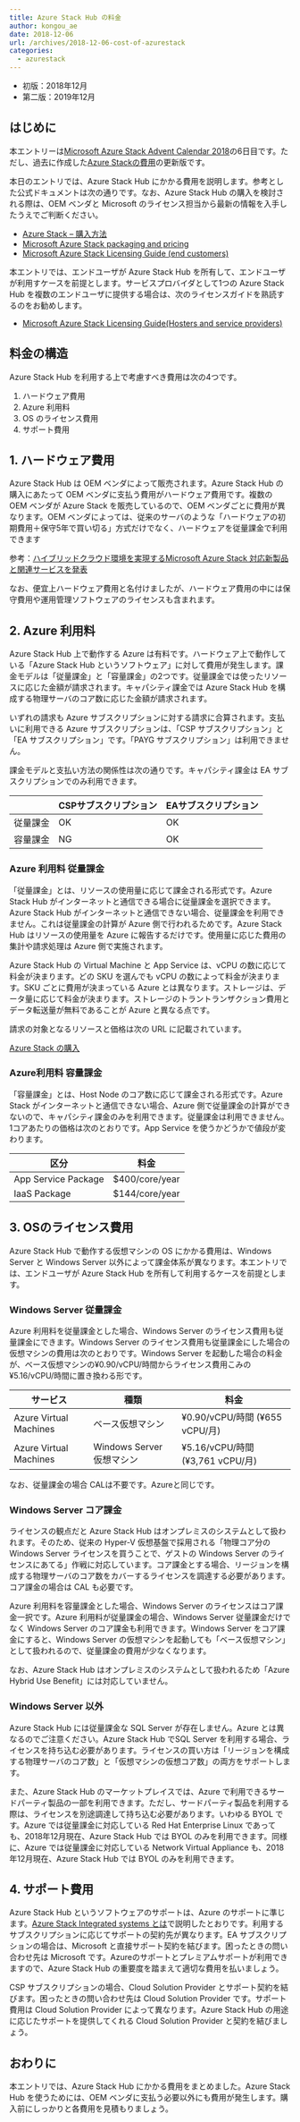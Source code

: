 ```yaml
---
title: Azure Stack Hub の料金
author: kongou_ae
date: 2018-12-06
url: /archives/2018-12-06-cost-of-azurestack
categories:
  - azurestack
---
```


- 初版：2018年12月
- 第二版：2019年12月

## はじめに

本エントリーは[Microsoft Azure Stack Advent Calendar 2018](https://qiita.com/advent-calendar/2018/azure-stack)の6日目です。ただし、過去に作成した[Azure Stackの費用](https://aimless.jp/blog/archives/2018-07-02-price-of-azure-stack/)の更新版です。

本日のエントリでは、Azure Stack Hub にかかる費用を説明します。参考とした公式ドキュメントは次の通りです。なお、Azure Stack Hub の購入を検討される際は、OEM ベンダと Microsoft のライセンス担当から最新の情報を入手したうえでご判断ください。

- [Azure Stack – 購入方法](https://azure.microsoft.com/ja-jp/overview/azure-stack/how-to-buy/)
- [Microsoft Azure Stack packaging and pricing](https://azure.microsoft.com/mediahandler/files/resourcefiles/5bc3f30c-cd57-4513-989e-056325eb95e1/Azure-Stack-packaging-and-pricing-datasheet.pdf)
- [Microsoft Azure Stack Licensing Guide (end customers)](http://download.microsoft.com/download/0/3/3/0335BD20-D718-4548-B730-AF703D78927E/Microsoft_Azure_Stack_Licensing_Guide_End_Customers_EN_US.pdf)

本エントリでは、エンドユーザが Azure Stack Hub を所有して、エンドユーザが利用すケースを前提とします。サービスプロバイダとして1つの Azure Stack Hub を複数のエンドユーザに提供する場合は、次のライセンスガイドを熟読するのをお勧めします。

- [Microsoft Azure Stack Licensing Guide(Hosters and service providers)](https://www.licensingschool.co.uk/wp-content/uploads/2018/02/Microsoft_Azure_Stack_Licensing_Guide_Hosters_EN_US-August-2017.pdf)

## 料金の構造

Azure Stack Hub を利用する上で考慮すべき費用は次の4つです。

1. ハードウェア費用
1. Azure 利用料
1. OS のライセンス費用
1. サポート費用

## 1. ハードウェア費用

Azure Stack Hub は OEM ベンダによって販売されます。Azure Stack Hub の購入にあたって OEM ベンダに支払う費用がハードウェア費用です。複数の OEM ベンダが Azure Stack を販売しているので、OEM ベンダごとに費用が異なります。OEM ベンダによっては、従来のサーバのような「ハードウェアの初期費用＋保守5年で買い切る」方式だけでなく、ハードウェアを従量課金で利用できます

参考：[ハイブリッドクラウド環境を実現するMicrosoft Azure Stack 対応新製品と関連サービスを発表](https://www.hpe.com/jp/ja/japan/newsroom/press-release/2018/062801.html)

なお、便宜上ハードウェア費用と名付けましたが、ハードウェア費用の中には保守費用や運用管理ソフトウェアのライセンスも含まれます。

## 2. Azure 利用料

Azure Stack Hub 上で動作する Azure は有料です。ハードウェア上で動作している「Azure Stack Hub というソフトウェア」に対して費用が発生します。課金モデルは「従量課金」と「容量課金」の2つです。従量課金では使ったリソースに応じた金額が請求されます。キャパシティ課金では Azure Stack Hub を構成する物理サーバのコア数に応じた金額が請求されます。

いずれの請求も Azure サブスクリプションに対する請求に合算されます。支払いに利用できる Azure サブスクリプションは、「CSP サブスクリプション」と「EA サブスクリプション」です。「PAYG サブスクリプション」は利用できません。

課金モデルと支払い方法の関係性は次の通りです。キャパシティ課金は EA サブスクリプションでのみ利用できます。

|                |CSPサブスクリプション|EAサブスクリプション|
|----------------|-------------------|-------------------|
|従量課金         |OK                 |OK                 |
|容量課金         |NG                 |OK                 |

### Azure 利用料 従量課金

「従量課金」とは、リソースの使用量に応じて課金される形式です。Azure Stack Hub がインターネットと通信できる場合に従量課金を選択できます。Azure Stack Hub がインターネットと通信できない場合、従量課金を利用できません。これは従量課金の計算が Azure 側で行われるためです。Azure Stack Hub はリソースの使用量を Azure に報告するだけです。使用量に応じた費用の集計や請求処理は Azure 側で実施されます。

Azure Stack Hub の Virtual Machine と App Service は、vCPU の数に応じて料金が決まります。どの SKU を選んでも vCPU の数によって料金が決まります。SKU ごとに費用が決まっている Azure とは異なります。ストレージは、データ量に応じて料金が決まります。ストレージのトラントランザクション費用とデータ転送量が無料であることが Azure と異なる点です。

請求の対象となるリソースと価格は次の URL に記載されています。

[Azure Stack の購入](https://azure.microsoft.com/ja-jp/overview/azure-stack/how-to-buy/)


### Azure利用料 容量課金

「容量課金」とは、Host Node のコア数に応じて課金される形式です。Azure Stack がインターネットと通信できない場合、Azure 側で従量課金の計算ができないので、キャパシティ課金のみを利用できます。従量課金は利用できません。1コアあたりの価格は次のとおりです。App Service を使うかどうかで値段が変わります。

|区分               | 料金            |
|-------------------|----------------|
|App Service Package | $400/core/year |
|IaaS Package        | $144/core/year |

## 3. OSのライセンス費用

Azure Stack Hub で動作する仮想マシンの OS にかかる費用は、Windows Server と Windows Server 以外によって課金体系が異なります。本エントリでは、エンドユーザが Azure Stack Hub を所有して利用するケースを前提とします。

### Windows Server 従量課金

Azure 利用料を従量課金とした場合、Windows Server のライセンス費用も従量課金にできます。Windows Server のライセンス費用も従量課金にした場合の仮想マシンの費用は次のとおりです。Windows Server を起動した場合の料金が、ベース仮想マシンの¥0.90/vCPU/時間からライセンス費用こみの ¥5.16/vCPU/時間に置き換わる形です。

|サービス                        | 種類                         |料金               |
|-------------------------------|------------------------------|------------------|
|Azure Virtual Machines         |ベース仮想マシン	              |¥0.90/vCPU/時間 (¥655 vCPU/月) |
|Azure Virtual Machines         |Windows Server 仮想マシン    	 |¥5.16/vCPU/時間 (¥3,761 vCPU/月) |

なお、従量課金の場合 CALは不要です。Azureと同じです。

### Windows Server コア課金

ライセンスの観点だと Azure Stack Hub はオンプレミスのシステムとして扱われます。そのため、従来の Hyper-V 仮想基盤で採用される「物理コア分の Windows Server ライセンスを買うことで、ゲストの Windows Server のライセンスにあてる」作戦に対応しています。コア課金とする場合、リージョンを構成する物理サーバのコア数をカバーするライセンスを調達する必要があります。コア課金の場合は CAL も必要です。

Azure 利用料を容量課金とした場合、Windows Server のライセンスはコア課金一択です。Azure 利用料が従量課金の場合、Windows Server 従量課金だけでなく Windows Server のコア課金も利用できます。Windows Server をコア課金にすると、Windows Server の仮想マシンを起動しても「ベース仮想マシン」として扱われるので、従量課金の費用が少なくなります。

なお、Azure Stack Hub はオンプレミスのシステムとして扱われるため「Azure Hybrid Use Benefit」には対応していません。

### Windows Server 以外

Azure Stack Hub には従量課金な SQL Server が存在しません。Azure とは異なるのでご注意ください。Azure Stack Hub でSQL Server を利用する場合、ライセンスを持ち込む必要があります。ライセンスの買い方は「リージョンを構成する物理サーバのコア数」と「仮想マシンの仮想コア数」の両方をサポートします。

また、Azure Stack Hub のマーケットプレイスでは、Azure で利用できるサードパーティ製品の一部を利用できます。ただし、サードパーティ製品を利用する際は、ライセンスを別途調達して持ち込む必要があります。いわゆる BYOL です。Azure では従量課金に対応している Red Hat Enterprise Linux であっても、2018年12月現在、Azure Stack Hub では BYOL のみを利用できます。同様に、Azure では従量課金に対応している Network Virtual Appliance も、2018年12月現在、Azure Stack Hub では BYOL のみを利用できます。

## 4. サポート費用

Azure Stack Hub というソフトウェアのサポートは、Azure のサポートに準じます。[Azure Stack Integrated systems とは](https://aimless.jp/blog/archives/2018-12-03-what-is-asis/)で説明したとおりです。利用するサブスクリプションに応じてサポートの契約先が異なります。EA サブスクリプションの場合は、Microsoft と直接サポート契約を結びます。困ったときの問い合わせ先は Microsoft です。Azureのサポートとプレミアムサポートが利用できますので、Azure Stack Hub の重要度を踏まえて適切な費用を払いましょう。

CSP サブスクリプションの場合、Cloud Solution Provider とサポート契約を結びます。困ったときの問い合わせ先は Cloud Solution Provider です。サポート費用は Cloud Solution Provider によって異なります。Azure Stack Hub の用途に応じたサポートを提供してくれる Cloud Solution Provider と契約を結びましょう。

## おわりに

本エントリでは、Azure Stack Hub にかかる費用をまとめました。Azure Stack Hub を使うためには、OEM ベンダに支払う必要以外にも費用が発生します。購入前にしっかりと各費用を見積もりましょう。
